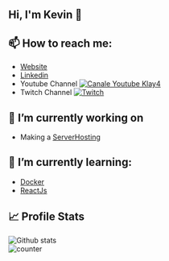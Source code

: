 ## Hi, I'm Kevin 👋

<!--
**Klay4/Klay4** is a ✨ _special_ ✨ repository because its `README.md` (this file) appears on your GitHub profile.

Here are some ideas to get you started:

- 🔭 I’m currently working on ...
- 🌱 I’m currently learning ...
- 👯 I’m looking to collaborate on ...
- 🤔 I’m looking for help with ...
- 💬 Ask me about ...
- 📫 How to reach me: ...
- 😄 Pronouns: ...
- ⚡ Fun fact: ...
-->


## 📫 How to reach me:
  - [Website](https://klay4.xyz)
  - [Linkedin](https://www.linkedin.com/in/kevin-azemi)
  - Youtube Channel [![Canale Youtube Klay4](https://img.shields.io/badge/YouTube-FF0000?style=for-the-badge&logo=youtube&logoColor=white)](https://www.youtube.com/c/Klay4)
  - Twitch Channel [![Twitch](https://img.shields.io/badge/Twitch-9146FF?style=for-the-badge&logo=twitch&logoColor=white)](https://www.twitch.tv/klay4_)
  
 
  
## 🔭 I’m currently working on
  - Making a [ServerHosting](https://www.klayhosting.com)
 
## 🌱 I’m currently learning:
  - [Docker](https://www.docker.com)
  - [ReactJs](https://reactjs.org)

## 📈 Profile Stats
![Github stats](https://github-readme-stats.vercel.app/api?username=Klay4)  
![counter](https://enbscto7kr4fuh1.m.pipedream.net)
